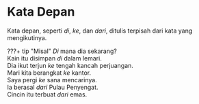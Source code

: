 # Kata Depan

Kata depan, seperti _di_, _ke_, dan _dari_, ditulis terpisah dari kata yang mengikutinya.

???+ tip "Misal"
    _Di_ mana dia sekarang?  
    Kain itu disimpan _di_ dalam lemari.  
    Dia ikut terjun _ke_ tengah kancah perjuangan.  
    Mari kita berangkat _ke_ kantor.  
    Saya pergi _ke_ sana mencarinya.  
    Ia berasal _dari_ Pulau Penyengat.  
    Cincin itu terbuat _dari_ emas.


